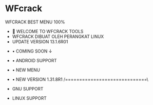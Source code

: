 # WFcrack
WFCRACK BEST MENU 100%

- 👋 WELCOME TO WFCRACK TOOLS
- WFCRACK DIBUAT OLEH PERANGKAT LINUX 
- UPDATE VERSION 13.1.6R01
<!---
wifi crack tools
--->
- • COMING SOON ↓

- • ANDROID SUPPORT
- • NEW MENU
- • NEW VERSION 1.31.8R1
/=============================\

- GNU SUPPORT 
- LINUX SUPPORT
